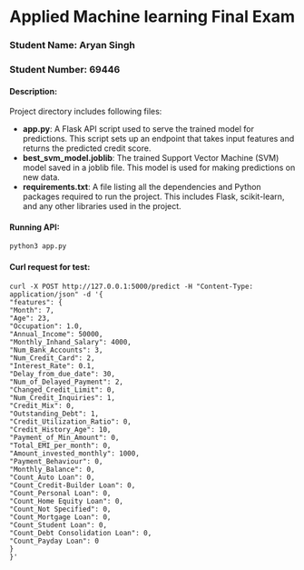 # Applied Machine learning Final Exam

### Student Name: Aryan Singh

### Student Number: 69446

#### Description:

Project directory includes following files:

- **app.py**: A Flask API script used to serve the trained model for predictions. This script sets up an endpoint that takes input features and returns the predicted credit score.
- **best_svm_model.joblib**: The trained Support Vector Machine (SVM) model saved in a joblib file. This model is used for making predictions on new data.
- **requirements.txt**: A file listing all the dependencies and Python packages required to run the project. This includes Flask, scikit-learn, and any other libraries used in the project.

#### Running API:

```bash
python3 app.py
```

#### Curl request for test:

```
curl -X POST http://127.0.0.1:5000/predict -H "Content-Type: application/json" -d '{
"features": {
"Month": 7,
"Age": 23,
"Occupation": 1.0,
"Annual_Income": 50000,
"Monthly_Inhand_Salary": 4000,
"Num_Bank_Accounts": 3,
"Num_Credit_Card": 2,
"Interest_Rate": 0.1,
"Delay_from_due_date": 30,
"Num_of_Delayed_Payment": 2,
"Changed_Credit_Limit": 0,
"Num_Credit_Inquiries": 1,
"Credit_Mix": 0,
"Outstanding_Debt": 1,
"Credit_Utilization_Ratio": 0,
"Credit_History_Age": 10,
"Payment_of_Min_Amount": 0,
"Total_EMI_per_month": 0,
"Amount_invested_monthly": 1000,
"Payment_Behaviour": 0,
"Monthly_Balance": 0,
"Count_Auto Loan": 0,
"Count_Credit-Builder Loan": 0,
"Count_Personal Loan": 0,
"Count_Home Equity Loan": 0,
"Count_Not Specified": 0,
"Count_Mortgage Loan": 0,
"Count_Student Loan": 0,
"Count_Debt Consolidation Loan": 0,
"Count_Payday Loan": 0
}
}'
```

